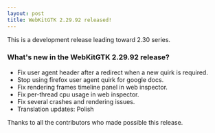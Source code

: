 ```yaml
---
layout: post
title: WebKitGTK 2.29.92 released!
---
```


This is a development release leading toward 2.30 series.

### What's new in the WebKitGTK 2.29.92 release?

 - Fix user agent header after a redirect when a new quirk is required.
 - Stop using firefox user agent quirk for google docs.
 - Fix rendering frames timeline panel in web inspector.
 - Fix per-thread cpu usage in web inspector.
 - Fix several crashes and rendering issues.
 - Translation updates: Polish

Thanks to all the contributors who made possible this release.